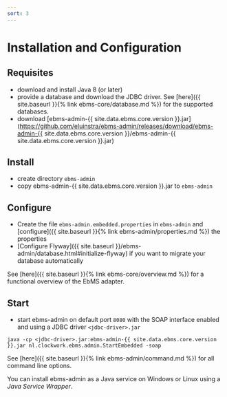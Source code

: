 ```yaml
---
sort: 3
---
```


# Installation and Configuration

## Requisites

- download and install Java 8 (or later)
- provide a database and download the JDBC driver. See [here]({{ site.baseurl }}{% link ebms-core/database.md %}) for the supported databases.
- download [ebms-admin-{{ site.data.ebms.core.version }}.jar](https://github.com/eluinstra/ebms-admin/releases/download/ebms-admin-{{ site.data.ebms.core.version }}/ebms-admin-{{ site.data.ebms.core.version }}.jar)

## Install

- create directory `ebms-admin`
- copy ebms-admin-{{ site.data.ebms.core.version }}.jar to `ebms-admin`

## Configure

- Create the file `ebms-admin.embedded.properties` in `ebms-admin` and [configure]({{ site.baseurl }}{% link ebms-admin/properties.md %}) the properties
- [Configure Flyway]({{ site.baseurl }}/ebms-admin/database.html#initialize-flyway) if you want to migrate your database automatically

See [here]({{ site.baseurl }}{% link ebms-core/overview.md %}) for a functional overview of the EbMS adapter.

## Start

- start ebms-admin on default port `8080` with the SOAP interface enabled and using a JDBC driver `<jdbc-driver>.jar`

```
java -cp <jdbc-driver>.jar:ebms-admin-{{ site.data.ebms.core.version }}.jar nl.clockwork.ebms.admin.StartEmbedded -soap
```

See [here]({{ site.baseurl }}{% link ebms-admin/command.md %}) for all command line options.

You can install ebms-admin as a Java service on Windows or Linux using a *Java Service Wrapper*.